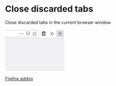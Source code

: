 # Close discarded tabs

Close discarded tabs in the current browser window

![Screenshot](screenshot.png)

[Firefox addon](https://addons.mozilla.org/en-US/firefox/addon/close-discarded-tabs/)
